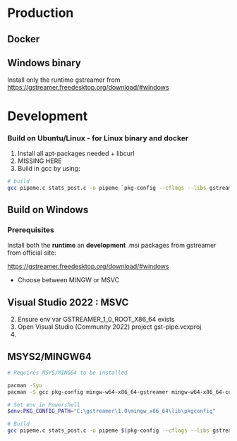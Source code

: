 # Production

## Docker

## Windows binary
Install only the runtime gstreamer from https://gstreamer.freedesktop.org/download/#windows

# Development

### Build on Ubuntu/Linux - for Linux binary and docker

1. Install all apt-packages needed + libcurl
2. MISSING HERE
3. Build in gcc by using:

```bash
# build
gcc pipeme.c stats_post.c -o pipeme `pkg-config --cflags --libs gstreamer-1.0` -lcurl
```

## Build on Windows

### Prerequisites  

Install both the **runtime** an **development** .msi packages from gstreamer from official site:

https://gstreamer.freedesktop.org/download/#windows

- Choose between MINGW or MSVC

## Visual Studio 2022 : MSVC

2. Ensure env var GSTREAMER_1_0_ROOT_X86_64 exists
3. Open Visual Studio (Community 2022) project gst-pipe.vcxproj
4.

## MSYS2/MINGW64

```bash (git bash in Windows)
# Requires MSYS/MING64 to be installed

pacman -Syu
pacman -S gcc pkg-config mingw-w64-x86_64-gstreamer mingw-w64-x86_64-curl

```

```powershell
# Set env in Powershell
$env:PKG_CONFIG_PATH="C:\gstreamer\1.0\mingw_x86_64\lib\pkgconfig"
```

```bash
# Build
gcc pipeme.c stats_post.c -o pipeme $(pkg-config --cflags --libs gstreamer-1.0) -lcurl

```
